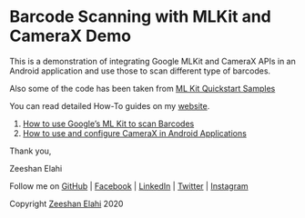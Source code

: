 # Barcode Scanning with MLKit and CameraX Demo

This is a demonstration of integrating Google MLKit and CameraX APIs in an Android application and use those to scan different type of barcodes.

Also some of the code has been taken from [ML Kit Quickstart Samples](https://github.com/googlesamples/mlkit)

You can read detailed How-To guides on my [website](https://zeeshanelahi.com/).

1. [How to use Google’s ML Kit to scan Barcodes](https://www.zeeshanelahi.com/2020/06/how-to-use-google-ml-kit-to-scan-barcodes/)
2. [How to use and configure CameraX in Android Applications](https://www.zeeshanelahi.com/2020/07/how-to-use-and-configure-camerax-in-android-applications/)

Thank you,

Zeeshan Elahi

Follow me on
[GitHub](https://github.com/zeeshan-elahi)
| [Facebook](https://www.facebook.com/zeeshan.elahi/)
| [LinkedIn](https://www.linkedin.com/in/zeeshanelahi/)
| [Twitter](https://twitter.com/zeeshan_elahi)
| [Instagram](https://www.instagram.com/zeeshanelahi_official/)


Copyright [Zeeshan Elahi](https://zeeshanelahi.com) 2020